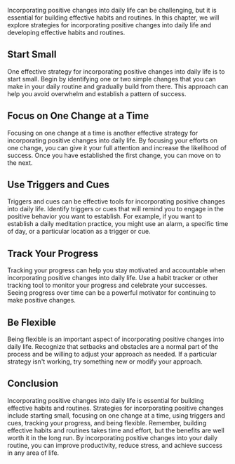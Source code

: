 
Incorporating positive changes into daily life can be challenging, but it is essential for building effective habits and routines. In this chapter, we will explore strategies for incorporating positive changes into daily life and developing effective habits and routines.

Start Small
-----------

One effective strategy for incorporating positive changes into daily life is to start small. Begin by identifying one or two simple changes that you can make in your daily routine and gradually build from there. This approach can help you avoid overwhelm and establish a pattern of success.

Focus on One Change at a Time
-----------------------------

Focusing on one change at a time is another effective strategy for incorporating positive changes into daily life. By focusing your efforts on one change, you can give it your full attention and increase the likelihood of success. Once you have established the first change, you can move on to the next.

Use Triggers and Cues
---------------------

Triggers and cues can be effective tools for incorporating positive changes into daily life. Identify triggers or cues that will remind you to engage in the positive behavior you want to establish. For example, if you want to establish a daily meditation practice, you might use an alarm, a specific time of day, or a particular location as a trigger or cue.

Track Your Progress
-------------------

Tracking your progress can help you stay motivated and accountable when incorporating positive changes into daily life. Use a habit tracker or other tracking tool to monitor your progress and celebrate your successes. Seeing progress over time can be a powerful motivator for continuing to make positive changes.

Be Flexible
-----------

Being flexible is an important aspect of incorporating positive changes into daily life. Recognize that setbacks and obstacles are a normal part of the process and be willing to adjust your approach as needed. If a particular strategy isn't working, try something new or modify your approach.

Conclusion
----------

Incorporating positive changes into daily life is essential for building effective habits and routines. Strategies for incorporating positive changes include starting small, focusing on one change at a time, using triggers and cues, tracking your progress, and being flexible. Remember, building effective habits and routines takes time and effort, but the benefits are well worth it in the long run. By incorporating positive changes into your daily routine, you can improve productivity, reduce stress, and achieve success in any area of life.
